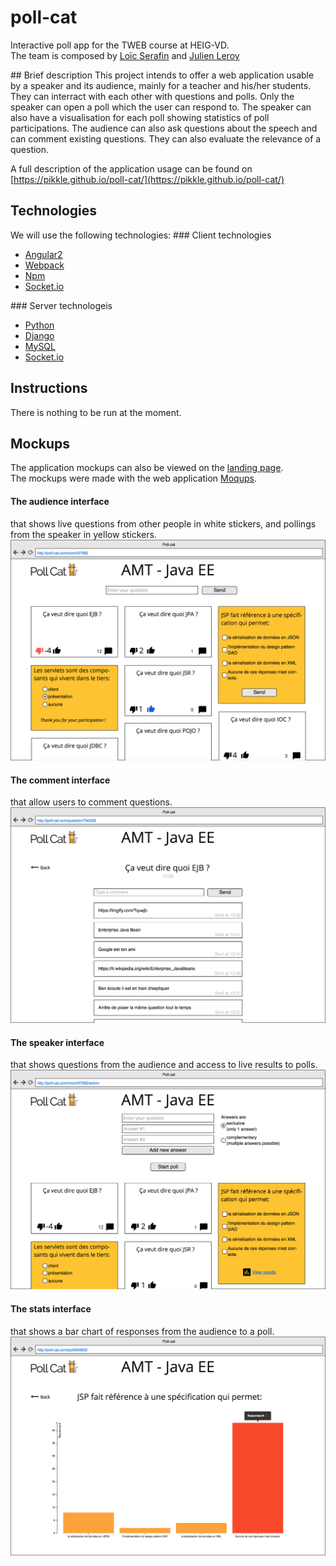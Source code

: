 # poll-cat
Interactive poll app for the TWEB course at HEIG-VD.<br>The team is composed by [Loïc Serafin](https://github.com/pikkle) and [Julien Leroy](https://github.com/limayankee)<br>

## Brief description
This project intends to offer a web application usable by a speaker and its audience, mainly for a teacher and his/her students.<br>
They can interract with each other with questions and polls. Only the speaker can open a poll which the user can respond to.
The speaker can also have a visualisation for each poll showing statistics of poll participations. The audience can also ask
questions about the speech and can comment existing questions. They can also evaluate the relevance of a question.

A full description of the application usage can be found on [https://pikkle.github.io/poll-cat/](https://pikkle.github.io/poll-cat/)

## Technologies
We will use the following technologies:
### Client technologies
- [Angular2](https://angular.io/)
- [Webpack](https://webpack.github.io/)
- [Npm](https://www.npmjs.com/)
- [Socket.io](https://www.python.org/)

### Server technologeis
- [Python](https://www.python.org/)
- [Django](https://www.djangoproject.com/)
- [MySQL](https://www.mysql.com/)
- [Socket.io](http://socket.io/)

## Instructions
There is nothing to be run at the moment. 

## Mockups
The application mockups can also be viewed on the [landing page](https://pikkle.github.io/poll-cat/).<br>
The mockups were made with the web application [Moqups](https://moqups.com/).

#### The audience interface
that shows live questions from other people in white stickers, and pollings from the speaker in yellow stickers.
![The audience interface, showing live questions from other people in white stickers, and pollings from the speaker in yellow stickers.](https://raw.githubusercontent.com/pikkle/poll-cat/gh-pages/images/mockups/mockup1.png)

#### The comment interface
that allow users to comment questions.
![The comment interface that allow users to comment questions.](https://raw.githubusercontent.com/pikkle/poll-cat/gh-pages/images/mockups/mockup2.png)

#### The speaker interface
that shows questions from the audience and access to live results to polls.
![The speaker interface that shows questions from the audience and access to live results to polls.](https://raw.githubusercontent.com/pikkle/poll-cat/gh-pages/images/mockups/mockup3.png)

#### The stats interface
that shows a bar chart of responses from the audience to a poll.
![The stats interfacethat shows a bar chart of responses from the audience to a poll.](https://raw.githubusercontent.com/pikkle/poll-cat/gh-pages/images/mockups/mockup4.png)
